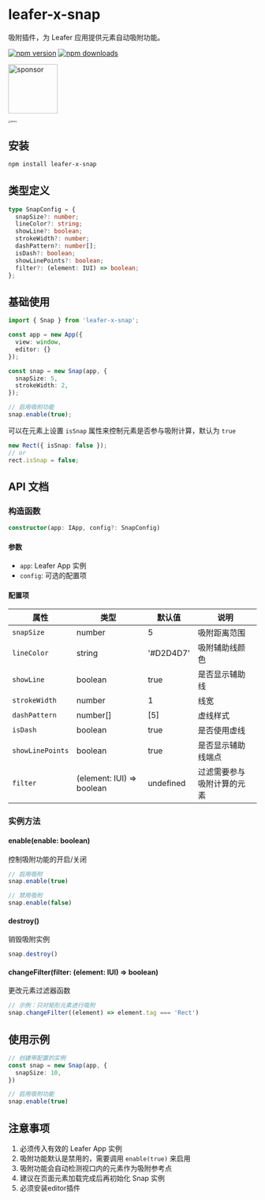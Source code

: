 # leafer-x-snap

吸附插件，为 Leafer 应用提供元素自动吸附功能。

[![npm version](https://img.shields.io/npm/v/leafer-x-snap)](https://www.npmjs.com/package/leafer-x-snap)
[![npm downloads](https://img.shields.io/npm/dm/leafer-x-snap)](https://www.npmjs.com/package/leafer-x-snap)

<a href="https://afdian.com/a/tun-tun"><img width="100" src="https://pic1.afdiancdn.com/static/img/welcome/button-sponsorme.png" alt="sponsor"></a>

<img src="https://github.com/tuntun0609/leafer-x-snap/blob/master/images/demo.png?raw=true" alt="demo" style="zoom:33%;" />

## 安装

```bash
npm install leafer-x-snap
```

## 类型定义

```typescript
type SnapConfig = {
  snapSize?: number;
  lineColor?: string;
  showLine?: boolean;
  strokeWidth?: number;
  dashPattern?: number[];
  isDash?: boolean;
  showLinePoints?: boolean;
  filter?: (element: IUI) => boolean;
};
```

## 基础使用

```typescript
import { Snap } from 'leafer-x-snap';

const app = new App({
  view: window,
  editor: {}
});

const snap = new Snap(app, {
  snapSize: 5,
  strokeWidth: 2,
});

// 启用吸附功能
snap.enable(true);
```

可以在元素上设置 `isSnap` 属性来控制元素是否参与吸附计算，默认为 `true`

```typescript
new Rect({ isSnap: false });
// or
rect.isSnap = false;
```

## API 文档

### 构造函数

```typescript
constructor(app: IApp, config?: SnapConfig)
```

#### 参数

- `app`: Leafer App 实例
- `config`: 可选的配置项

#### 配置项

| 属性             | 类型                      | 默认值    | 说明                       |
| ---------------- | ------------------------- | --------- | -------------------------- |
| `snapSize`       | number                    | 5         | 吸附距离范围               |
| `lineColor`      | string                    | '#D2D4D7' | 吸附辅助线颜色             |
| `showLine`       | boolean                   | true      | 是否显示辅助线             |
| `strokeWidth`    | number                    | 1         | 线宽                       |
| `dashPattern`    | number[]                  | [5]       | 虚线样式                   |
| `isDash`         | boolean                   | true      | 是否使用虚线               |
| `showLinePoints` | boolean                   | true      | 是否显示辅助线端点         |
| `filter`         | (element: IUI) => boolean | undefined | 过滤需要参与吸附计算的元素 |

### 实例方法

#### enable(enable: boolean)

控制吸附功能的开启/关闭

```typescript
// 启用吸附
snap.enable(true)

// 禁用吸附
snap.enable(false)
```

#### destroy()

销毁吸附实例

```typescript
snap.destroy()
```

#### changeFilter(filter: (element: IUI) => boolean)

更改元素过滤器函数

```typescript
// 示例：只对矩形元素进行吸附
snap.changeFilter((element) => element.tag === 'Rect')
```

## 使用示例

```typescript
// 创建带配置的实例
const snap = new Snap(app, {
  snapSize: 10,
})

// 启用吸附功能
snap.enable(true)
```

## 注意事项

1. 必须传入有效的 Leafer App 实例
2. 吸附功能默认是禁用的，需要调用 `enable(true)` 来启用
3. 吸附功能会自动检测视口内的元素作为吸附参考点
4. 建议在页面元素加载完成后再初始化 Snap 实例
5. 必须安装editor插件
